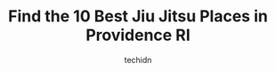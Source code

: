 ---
layout: ampstory
image: https://i0.wp.com/www.depkes.org/wp-content/uploads/2023/06/jiu-jitsu-0-in-providence-ri-1685781549.jpeg?resize=640,853
author: techidn
featured: false
description: Discover the impressive array of Jiu Jitsu options in Providence RI, where you can find 10 of the largest Jiu Jitsu establishments in the area. From renowned classics to hidden gems, Provide
title: Find the 10 Best Jiu Jitsu Places in Providence RI
cover:
   title: Find the 10 Best Jiu Jitsu Places in Providence RI
   subtitle: Rickpate
   background: https://www.depkes.org/wp-content/uploads/2023/06/jiu-jitsu-0-in-providence-ri-1685781549.jpeg

pages: 
 - layout: thirds
   top: <h1>#1 Tim Burrill Brazilian Jiu Jitsu</h1>
   bottom: "<p>Came to visit for a couple classes recently. Excellent quality of people training there. Had the pleasure of witnessing the head coach not only teaching jiujitsu but givi</p>"
   background: https://www.depkes.org/wp-content/uploads/2023/06/jiu-jitsu-1-in-providence-ri-1685781551.jpeg
   backgroundblur: true
 - layout: thirds
   top: <h1>#2 Team Santos Fighting Academy</h1>
   bottom: "<p>Im a newbie at BJJ (less than 4 months) and wanted to drop in to a class while visiting Providence for business.  Mat was super welcoming and friendly from the start and</p>"
   background: https://www.depkes.org/wp-content/uploads/2023/06/jiu-jitsu-2-in-providence-ri-1685781551.jpeg
   cta:
      link: https://www.depkes.org/blog/find-the-10-best-jiu-jitsu-places-in-providence-ri/
      text: Find the 10 Best Jiu Jitsu Places in Providence RI
 - layout: thirds
   top: <h1>#3 Team United Martial Arts Academy</h1>
   bottom: "<p>550 Branch Ave, Providence, RI 02904, United States</p>"
   background: https://www.depkes.org/wp-content/uploads/2023/06/jiu-jitsu-3-in-providence-ri-1685781551.jpeg
   cta:
      link: https://www.depkes.org/blog/find-the-10-best-jiu-jitsu-places-in-providence-ri/
      text: Find the 10 Best Jiu Jitsu Places in Providence RI
 - layout: thirds
   top: <h1>#4 EP Martial Arts - Self-Defense and Fitness</h1>
   bottom: "<p>345 Taunton Ave, East Providence, RI 02914, United States</p>"
   background: https://images.unsplash.com/photo-1496096265110-f83ad7f96608?ixlib=rb-4.0.3&ixid=MnwxMjA3fDB8MHxwaG90by1wYWdlfHx8fGVufDB8fHx8&auto=format&fit=crop&w=640&h=853&q=80
   cta:
      link: https://www.depkes.org/blog/find-the-10-best-jiu-jitsu-places-in-providence-ri/
      text: Find the 10 Best Jiu Jitsu Places in Providence RI
 - layout: thirds
   top: <h1>#5 Providence BJJ - Jiu Jitsu</h1>
   bottom: "<p>4 Aurora St, Providence, RI 02908, United States</p>"
   background: https://images.unsplash.com/photo-1515405295579-ba7b45403062?ixlib=rb-4.0.3&ixid=MnwxMjA3fDB8MHxwaG90by1wYWdlfHx8fGVufDB8fHx8&auto=format&fit=crop&w=640&h=853&q=80
   cta:
      link: https://www.depkes.org/blog/find-the-10-best-jiu-jitsu-places-in-providence-ri/
      text: Find the 10 Best Jiu Jitsu Places in Providence RI
 - layout: thirds
   top: <h1>#6 Ricardo Cavalcanti bjj Rhode island</h1>
   bottom: "<p>1910 Smith St, North Providence, RI 02911, United States</p>"
   background: https://images.unsplash.com/photo-1488554378835-f7acf46e6c98?ixlib=rb-4.0.3&ixid=MnwxMjA3fDB8MHxwaG90by1wYWdlfHx8fGVufDB8fHx8&auto=format&fit=crop&w=640&h=853&q=80
   cta:
      link: https://www.depkes.org/blog/find-the-10-best-jiu-jitsu-places-in-providence-ri/
      text: Find the 10 Best Jiu Jitsu Places in Providence RI
 - layout: thirds
   top: <h1>#7 Main Street Martial Arts</h1>
   bottom: "<p>1282 N Main St, Providence, RI 02904, United States</p>"
   background: https://images.unsplash.com/photo-1518640467707-6811f4a6ab73?ixlib=rb-4.0.3&ixid=MnwxMjA3fDB8MHxwaG90by1wYWdlfHx8fGVufDB8fHx8&auto=format&fit=crop&w=640&h=853&q=80
   cta:
      link: https://www.depkes.org/blog/find-the-10-best-jiu-jitsu-places-in-providence-ri/
      text: Find the 10 Best Jiu Jitsu Places in Providence RI
 - layout: thirds
   middle: Continue reading...
   background: https://images.unsplash.com/photo-1591393223703-56fe1347ac62?ixlib=rb-4.0.3&ixid=MnwxMjA3fDB8MHxwaG90by1wYWdlfHx8fGVufDB8fHx8&auto=format&fit=crop&w=640&h=853&q=80
   cta:
      link: https://www.depkes.org/blog/find-the-10-best-jiu-jitsu-places-in-providence-ri/
      text: Find the 10 Best Jiu Jitsu Places in Providence RI
      
---
